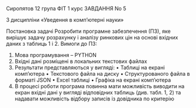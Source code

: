 Сиропятов 12 група ФІТ 1 курс ЗАВДАННЯ No 5

З дисципліни «Уведення в комп’ютерні науки»

Постановка задачі Розробити програмне забезпечення (ПЗ), яке вирішує задачу розрахунку і аналізу ринкових цін на основі вхідних даних з таблиць 1 і 2. Вимоги до ПЗ:  

  1. Мова програмування – PYTHON 
  2. Вхідні дані розміщені в локальних текстових файлах 
  3. Результати представляються у вигляді: • Таблиці на екрані комп’ютера • Текстового файла на диску • Структурованого файла в форматі JSON • Excel таблиці • Графіка на екрані комп’ютера 
  4. В процесі роботи програма повинна мати можливість виводити на екран вхідні дані у вигляді відповідних таблиць (див. табл. 1, 2) та надавати можливість відбору записів із довідника по критерію
